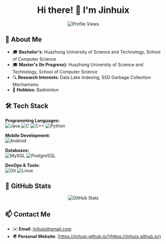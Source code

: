 <h1 align="center">Hi there! 👋 I'm Jinhuix</h1>

<p align="center">
  <img src="https://komarev.com/ghpvc/?username=jinhuix&label=Profile%20Views&color=blue&style=flat" alt="Profile Views" />
</p>

## 🚀 About Me  
- 🎓 **Bachelor's**: Huazhong University of Science and Technology, School of Computer Science  
- 🎓 **Master's (In Progress)**: Huazhong University of Science and Technology, School of Computer Science  
- 🔍 **Research Interests**: Data Lake Indexing, SSD Garbage Collection Mechanisms  
- 🏸 **Hobbies**: Badminton  

## 🛠 Tech Stack  

**Programming Languages:**  
<img src="https://img.shields.io/badge/Java-%23ED8B00.svg?style=flat&logo=openjdk&logoColor=white" alt="Java" />
<img src="https://img.shields.io/badge/C-%2300599C.svg?style=flat&logo=c&logoColor=white" alt="C" />
<img src="https://img.shields.io/badge/C++-%2300599C.svg?style=flat&logo=c%2B%2B&logoColor=white" alt="C++" />
<img src="https://img.shields.io/badge/Python-%233776AB.svg?style=flat&logo=python&logoColor=white" alt="Python" />

**Mobile Development:**  
<img src="https://img.shields.io/badge/Android-%233DDC84.svg?style=flat&logo=android&logoColor=white" alt="Android" />

**Databases:**  
<img src="https://img.shields.io/badge/MySQL-%234479A1.svg?style=flat&logo=mysql&logoColor=white" alt="MySQL" />
<img src="https://img.shields.io/badge/PostgreSQL-%23336791.svg?style=flat&logo=postgresql&logoColor=white" alt="PostgreSQL" />

**DevOps & Tools:**  
<img src="https://img.shields.io/badge/Git-%23F05033.svg?style=flat&logo=git&logoColor=white" alt="Git" />
<img src="https://img.shields.io/badge/Linux-%23FCC624.svg?style=flat&logo=linux&logoColor=black" alt="Linux" />


## 🌟 GitHub Stats  
<p align="center">
  <img src="https://github-readme-stats.vercel.app/api?username=jinhuix&show_icons=true&theme=radical" alt="GitHub Stats" />
</p>


## 📫 Contact Me  
- ✉️ **Email**: [jinhuix@gmail.com](mailto:jinhuix@gmail.com)  
- 🌍 **Personal Website**: [https://jinhuix.github.io/](https://jinhuix.github.io/)
